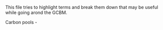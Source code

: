 This file tries to highlight terms and break them down that may be useful while going arond the GCBM.

Carbon pools - 
